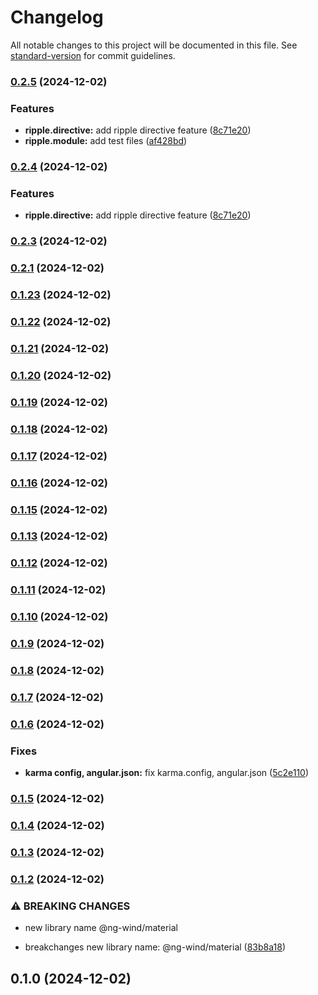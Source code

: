 # Changelog

All notable changes to this project will be documented in this file. See [standard-version](https://github.com/conventional-changelog/standard-version) for commit guidelines.

### [0.2.5](https://github.com/AntoniadisCorp/ng-wind/compare/v0.2.4...v0.2.5) (2024-12-02)

### Features

- **ripple.directive:** add ripple directive feature ([8c71e20](https://github.com/AntoniadisCorp/ng-wind/commit/8c71e205e5e6e54dd6f19c7dd60e1b786dbebe2b))
- **ripple.module:** add test files ([af428bd](https://github.com/AntoniadisCorp/ng-wind/commit/af428bd26ca116e43a542dbbb52eb1e342e48b77))

### [0.2.4](https://github.com/AntoniadisCorp/ng-wind/compare/v0.2.3...v0.2.4) (2024-12-02)

### Features

- **ripple.directive:** add ripple directive feature ([8c71e20](https://github.com/AntoniadisCorp/ng-wind/commit/8c71e205e5e6e54dd6f19c7dd60e1b786dbebe2b))

### [0.2.3](https://github.com/AntoniadisCorp/ng-wind/compare/v0.2.2...v0.2.3) (2024-12-02)

### [0.2.1](https://github.com/AntoniadisCorp/ng-wind/compare/v0.2.0...v0.2.1) (2024-12-02)

### [0.1.23](https://github.com/AntoniadisCorp/ng-wind/compare/v0.1.22...v0.1.23) (2024-12-02)

### [0.1.22](https://github.com/AntoniadisCorp/ng-wind/compare/v0.1.21...v0.1.22) (2024-12-02)

### [0.1.21](https://github.com/AntoniadisCorp/ng-wind/compare/v0.1.20...v0.1.21) (2024-12-02)

### [0.1.20](https://github.com/AntoniadisCorp/ng-wind/compare/v0.1.19...v0.1.20) (2024-12-02)

### [0.1.19](https://github.com/AntoniadisCorp/ng-wind/compare/v0.1.17...v0.1.19) (2024-12-02)

### [0.1.18](https://github.com/AntoniadisCorp/ng-wind/compare/v0.1.17...v0.1.18) (2024-12-02)

### [0.1.17](https://github.com/AntoniadisCorp/ng-wind/compare/v0.1.16...v0.1.17) (2024-12-02)

### [0.1.16](https://github.com/AntoniadisCorp/ng-wind/compare/v0.1.15...v0.1.16) (2024-12-02)

### [0.1.15](https://github.com/AntoniadisCorp/ng-wind/compare/v0.1.13...v0.1.15) (2024-12-02)

### [0.1.13](https://github.com/AntoniadisCorp/ng-wind/compare/v0.1.12...v0.1.13) (2024-12-02)

### [0.1.12](https://github.com/AntoniadisCorp/ng-wind/compare/v0.1.11...v0.1.12) (2024-12-02)

### [0.1.11](https://github.com/AntoniadisCorp/ng-wind/compare/v0.1.10...v0.1.11) (2024-12-02)

### [0.1.10](https://github.com/AntoniadisCorp/ng-wind/compare/v0.1.9...v0.1.10) (2024-12-02)

### [0.1.9](https://github.com/AntoniadisCorp/ng-wind/compare/v0.1.8...v0.1.9) (2024-12-02)

### [0.1.8](https://github.com/AntoniadisCorp/ng-wind/compare/v0.1.7...v0.1.8) (2024-12-02)

### [0.1.7](https://github.com/AntoniadisCorp/ng-wind/compare/v0.1.6...v0.1.7) (2024-12-02)

### [0.1.6](https://github.com/AntoniadisCorp/ng-wind/compare/v0.1.5...v0.1.6) (2024-12-02)

### Fixes

- **karma config, angular.json:** fix karma.config, angular.json ([5c2e110](https://github.com/AntoniadisCorp/ng-wind/commit/5c2e1104bda3a09921b229dc46563888d1615cd6))

### [0.1.5](https://github.com/AntoniadisCorp/ng-wind/compare/v0.1.4...v0.1.5) (2024-12-02)

### [0.1.4](https://github.com/AntoniadisCorp/ng-wind/compare/v0.1.3...v0.1.4) (2024-12-02)

### [0.1.3](https://github.com/AntoniadisCorp/ng-wind/compare/v0.1.2...v0.1.3) (2024-12-02)

### [0.1.2](https://github.com/AntoniadisCorp/ng-wind/compare/v0.1.1...v0.1.2) (2024-12-02)

### ⚠ BREAKING CHANGES

- new library name @ng-wind/material

- breakchanges new library name: @ng-wind/material ([83b8a18](https://github.com/AntoniadisCorp/ng-wind/commit/83b8a1827ac686859eaa22700e290cd78af448df))

## 0.1.0 (2024-12-02)
